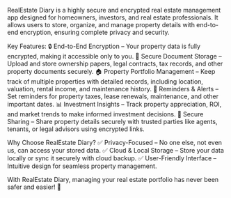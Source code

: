 RealEstate Diary is a highly secure and encrypted real estate management app designed for homeowners, investors, and real estate professionals. It allows users to store, organize, and manage property details with end-to-end encryption, ensuring complete privacy and security.

Key Features:
🔒 End-to-End Encryption – Your property data is fully encrypted, making it accessible only to you.
📂 Secure Document Storage – Upload and store ownership papers, legal contracts, tax records, and other property documents securely.
🏠 Property Portfolio Management – Keep track of multiple properties with detailed records, including location, valuation, rental income, and maintenance history.
📅 Reminders & Alerts – Set reminders for property taxes, lease renewals, maintenance, and other important dates.
📊 Investment Insights – Track property appreciation, ROI, and market trends to make informed investment decisions.
👥 Secure Sharing – Share property details securely with trusted parties like agents, tenants, or legal advisors using encrypted links.

Why Choose RealEstate Diary?
✅ Privacy-Focused – No one else, not even us, can access your stored data.
✅ Cloud & Local Storage – Store your data locally or sync it securely with cloud backup.
✅ User-Friendly Interface – Intuitive design for seamless property management.

With RealEstate Diary, managing your real estate portfolio has never been safer and easier! 🚀
